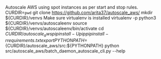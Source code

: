 Autoscale AWS using spot instances as per start and stop rules.
CURDIR=`pwd`
git clone https://github.com/arita37/autoscale_aws/
mkdir ${CURDIR}/venvs
Make sure virtualenv is installed
virtualenv -p python3 ${CURDIR}/venvs/autoscaleenv
source ${CURDIR}/venvs/autoscaleenv/bin/activate
cd ${CURDIR}/autoscale_aws
pip install -U pip
pip install -r requirements.txt
export PYTHONPATH=${CURDIR}/autoscale_aws/src:${PYTHONPATH}
python src/autoscale_aws/batch_daemon_autoscale_cli.py --help
